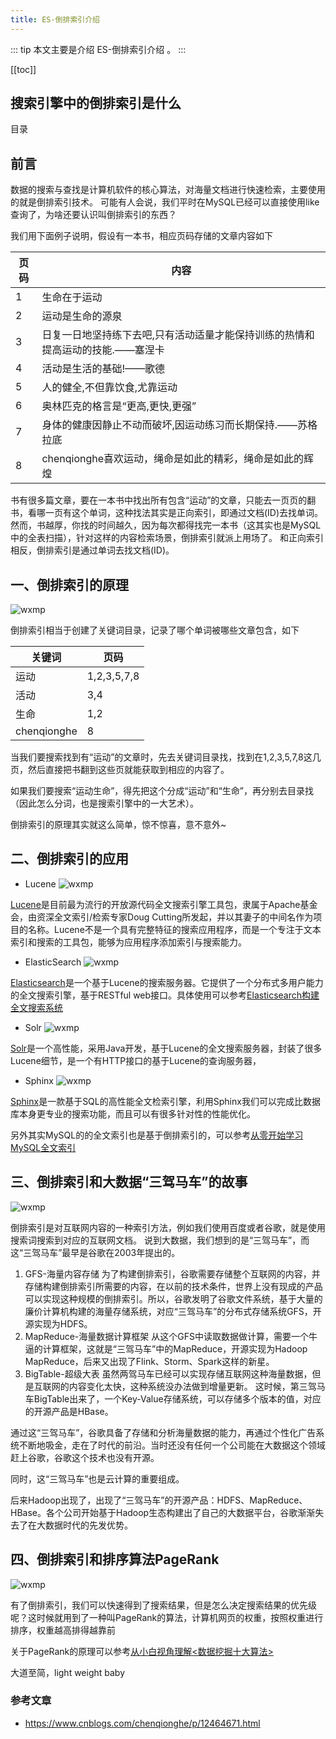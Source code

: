 ```yaml
---
title: ES-倒排索引介绍
---
```


::: tip
本文主要是介绍 ES-倒排索引介绍 。
:::

[[toc]]

## 搜索引擎中的倒排索引是什么



目录



## 前言

数据的搜索与查找是计算机软件的核心算法，对海量文档进行快速检索，主要使用的就是倒排索引技术。
可能有人会说，我们平时在MySQL已经可以直接使用like查询了，为啥还要认识叫倒排索引的东西？

我们用下面例子说明，假设有一本书，相应页码存储的文章内容如下

| 页码 | 内容                                                                           |
| ---- | ------------------------------------------------------------------------------ |
| 1    | 生命在于运动                                                                   |
| 2    | 运动是生命的源泉                                                               |
| 3    | 日复一日地坚持练下去吧,只有活动适量才能保持训练的热情和提高运动的技能.——塞涅卡 |
| 4    | 活动是生活的基础!——歌德                                                        |
| 5    | 人的健全,不但靠饮食,尤靠运动                                                   |
| 6    | 奥林匹克的格言是“更高,更快,更强”                                               |
| 7    | 身体的健康因静止不动而破坏,因运动练习而长期保持.——苏格拉底                     |
| 8    | chenqionghe喜欢运动，绳命是如此的精彩，绳命是如此的辉煌                        |

书有很多篇文章，要在一本书中找出所有包含“运动”的文章，只能去一页页的翻书，看哪一页有这个单词，这种找法其实是正向索引，即通过文档(ID)去找单词。
然而，书越厚，你找的时间越久，因为每次都得找完一本书（这其实也是MySQL中的全表扫描），针对这样的内容检索场景，倒排索引就派上用场了。
和正向索引相反，倒排索引是通过单词去找文档(ID)。

## 一、倒排索引的原理

<img class= "zoom-custom-imgs" :src="$withBase('/assets/img/es/basic/invertedindex/662544-20200311214007446-1847909846.png')" alt="wxmp">

倒排索引相当于创建了关键词目录，记录了哪个单词被哪些文章包含，如下

| 关键词      | 页码        |
| ----------- | ----------- |
| 运动        | 1,2,3,5,7,8 |
| 活动        | 3,4         |
| 生命        | 1,2         |
| chenqionghe | 8           |

当我们要搜索找到有“运动”的文章时，先去关键词目录找，找到在1,2,3,5,7,8这几页，然后直接把书翻到这些页就能获取到相应的内容了。

如果我们要搜索“运动生命”，得先把这个分成“运动”和“生命”，再分别去目录找（因此怎么分词，也是搜索引擎中的一大艺术）。

倒排索引的原理其实就这么简单，惊不惊喜，意不意外~

## 二、倒排索引的应用

- Lucene
  <img class= "zoom-custom-imgs" :src="$withBase('/assets/img/es/basic/invertedindex/662544-20200311213719500-1130869978.png')" alt="wxmp">

[Lucene](https://lucene.apache.org/)是目前最为流行的开放源代码全文搜索引擎工具包，隶属于Apache基金会，由资深全文索引/检索专家Doug Cutting所发起，并以其妻子的中间名作为项目的名称。Lucene不是一个具有完整特征的搜索应用程序，而是一个专注于文本索引和搜索的工具包，能够为应用程序添加索引与搜索能力。

- ElasticSearch
  <img class= "zoom-custom-imgs" :src="$withBase('/assets/img/es/basic/invertedindex/662544-20200311213658879-302954968.png')" alt="wxmp">

[Elasticsearch](https://www.elastic.co/)是一个基于Lucene的搜索服务器。它提供了一个分布式多用户能力的全文搜索引擎，基于RESTful web接口。具体使用可以参考[Elasticsearch构建全文搜索系统](https://www.cnblogs.com/chenqionghe/p/12496827.html)

- Solr
  <img class= "zoom-custom-imgs" :src="$withBase('/assets/img/es/basic/invertedindex/662544-20200311213732701-2100689361.png')" alt="wxmp">

[Solr](https://www.baidu.com/link?url=TEWZQxAe3umGaHK2WJKqcUtz_VbIkEy6eLnEXIBEoQryFW37S-4HDEQQOElIvRIa&wd=&eqid=bd0bdfa1000151d8000000065e68e92a)是一个高性能，采用Java开发，基于Lucene的全文搜索服务器，封装了很多Lucene细节，是一个有HTTP接口的基于Lucene的查询服务器，

- Sphinx
  <img class= "zoom-custom-imgs" :src="$withBase('/assets/img/es/basic/invertedindex/662544-20200311213616229-824306464.png')" alt="wxmp">

[Sphinx](http://sphinxsearch.com/)是一款基于SQL的高性能全文检索引擎，利用Sphinx我们可以完成比数据库本身更专业的搜索功能，而且可以有很多针对性的性能优化。

另外其实MySQL的的全文索引也是基于倒排索引的，可以参考[从零开始学习MySQL全文索引](https://www.cnblogs.com/chenqionghe/p/12364524.html)

## 三、倒排索引和大数据“三驾马车”的故事

<img class= "zoom-custom-imgs" :src="$withBase('/assets/img/es/basic/invertedindex/662544-20200311190835177-393846276.png')" alt="wxmp">

倒排索引是对互联网内容的一种索引方法，例如我们使用百度或者谷歌，就是使用搜索词搜索到对应的互联网文档。
说到大数据，我们想到的是“三驾马车”，而这“三驾马车”最早是谷歌在2003年提出的。

1. GFS-海量内容存储
   为了构建倒排索引，谷歌需要存储整个互联网的内容，并存储构建倒排索引所需要的内容，在以前的技术条件，世界上没有现成的产品可以实现这种规模的倒排索引。所以，谷歌发明了谷歌文件系统，基于大量的廉价计算机构建的海量存储系统，对应“三驾马车”的分布式存储系统GFS，开源实现为HDFS。
2. MapReduce-海量数据计算框架
   从这个GFS中读取数据做计算，需要一个牛逼的计算框架，这就是“三驾马车”中的MapReduce，开源实现为Hadoop MapReduce，后来又出现了Flink、Storm、Spark这样的新星。
3. BigTable-超级大表
   虽然两驾马车已经可以实现存储互联网这种海量数据，但是互联网的内容变化太快，这种系统没办法做到增量更新。
   这时候，第三驾马车BigTable出来了，一个Key-Value存储系统，可以存储多个版本的值，对应的开源产品是HBase。

通过这“三驾马车”，谷歌具备了存储和分析海量数据的能力，再通过个性化广告系统不断地吸金，走在了时代的前沿。当时还没有任何一个公司能在大数据这个领域赶上谷歌，谷歌这个技术也没有开源。

同时，这“三驾马车”也是云计算的重要组成。

后来Hadoop出现了，出现了“三驾马车”的开源产品：HDFS、MapReduce、HBase。各个公司开始基于Hadoop生态构建出了自己的大数据平台，谷歌渐渐失去了在大数据时代的先发优势。

## 四、倒排索引和排序算法PageRank

<img class= "zoom-custom-imgs" :src="$withBase('/assets/img/es/basic/invertedindex/662544-20200311191026407-666153919.png')" alt="wxmp">

有了倒排索引，我们可以快速得到了搜索结果，但是怎么决定搜索结果的优先级呢？这时候就用到了一种叫PageRank的算法，计算机网页的权重，按照权重进行排序，权重越高排得越靠前

关于PageRank的原理可以参考[从小白视角理解<数据挖掘十大算法>](https://www.cnblogs.com/chenqionghe/p/12301905.html#一pagerank)

大道至简，light weight baby 

### 参考文章
* https://www.cnblogs.com/chenqionghe/p/12464671.html